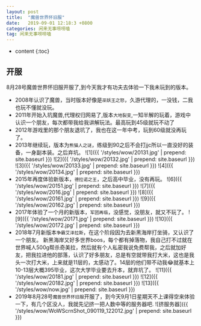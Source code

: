 ```yaml
---
layout: post
title:  "魔兽世界怀旧服"
date:   2019-09-01 12:18:3 +0800
categories: 闲来无事唠唠嗑
tag: 闲来无事唠唠嗑
---
```


* content
{:toc}

## 开服

8月28号魔兽世界怀旧服开服了,到今天我才有功夫去体验一下我未玩到的版本。

* 2008年认识了魔兽，当时版本好像是`巫妖王之怒`，久游代理的，一没钱，二我也玩不懂就没玩。
* 2011年开始入坑魔兽,代理权归网易了,版本`大地裂变`,一知半解的玩着，游戏中认识一个朋友，每次都带我给我讲解玩法。最高玩到45级就玩不动了
* 2012年游戏里的那个朋友退坑了，我也在这一年中考，玩到60级就没再玩了。
* 2013年继续玩，版本为`熊猫人之谜`，练级到90之后不会打jjc所以一直没好的装备，一身副本装。之后弃坑。
![1]({{ '/styles/wow/20131.jpg' | prepend: site.baseurl }})
![2]({{ '/styles/wow/20132.jpg' | prepend: site.baseurl }})
![3]({{ '/styles/wow/20133.jpg' | prepend: site.baseurl }})
![4]({{ '/styles/wow/20134.jpg' | prepend: site.baseurl }})
* 2015年再度体验新版本，`德拉诺之王`，之后高中毕业，没有再玩。
![6]({{ '/styles/wow/20151.jpg' | prepend: site.baseurl }})
![7]({{ '/styles/wow/2016.jpg' | prepend: site.baseurl }})
![8]({{ '/styles/wow/20161.jpg' | prepend: site.baseurl }})
![9]({{ '/styles/wow/20162.jpg' | prepend: site.baseurl }})
* 2017年体验了一个月的新版本，`军团再临`，没感觉，没朋友，就又不玩了。
![9]({{ '/styles/wow/20171.jpg' | prepend: site.baseurl }})
![10]({{ '/styles/wow/20172.jpg' | prepend: site.baseurl }})
* 2018年7月新版本`争霸艾泽拉斯`，在这个阶段因为去新黑海岸打坐骑，又认识了一个朋友。
新黑海岸又好多世界boos，每个都有掉落物，我自己打不过就在世界喊人500g帮杀奇美拉，然后就有个人私密我说免费帮我，之后就加好友，把我拉进他的部落，认识了好多朋友，总是有空就带我打大米，这也是我头一次打大米，上来就是11层的，太感动了。14层的他们带不动我😂就基本上10-13层大概395毕业，这次大学毕业要去升本，就弃坑了。
![11]({{ '/styles/wow/20181.jpg' | prepend: site.baseurl }})
![12]({{ '/styles/wow/20182.jpg' | prepend: site.baseurl }})
![13]({{ '/styles/wow/now.jpg' | prepend: site.baseurl }})
* 2019年8月28号`魔兽世界怀旧服`开服了，到今天9月1日星期天不上课得空来体验一下，有几个区没人，我就先记挤一把人数中等的服务器吧.
![挤服务器]({{ '/styles/wow/WoWScrnShot_090119_122012.jpg' | prepend: site.baseurl }})
